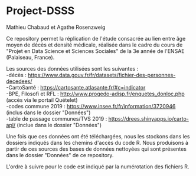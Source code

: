 # Project-DSSS

Mathieu Chabaud et Agathe Rosenzweig

Ce repository permet la réplication de l'étude consacrée au lien entre âge moyen de décès et densité médicale, réalisée dans le cadre du cours de "Projet en Data Science et Sciences Sociales" de la 3e année de l'ENSAE (Palaiseau, France).

Les sources des données utilisées sont les suivantes :
<br>-décès : https://www.data.gouv.fr/fr/datasets/fichier-des-personnes-decedees/
<br>-CartoSanté : https://cartosante.atlasante.fr/#c=indicator 
<br>-BPE, Filosofi et RFL : http://www.progedo-adisp.fr/enquetes_donloc.php (accès via le portail Quételet)
<br>-codes commune 2019 : https://www.insee.fr/fr/information/3720946 (inclus dans le dossier "Données")
<br>-table de passage communes/TVS 2019 : https://drees.shinyapps.io/carto-apl/ (inclue dans le dossier "Données")

Une fois que ces données ont été téléchargées, nous les stockons dans les dossiers indiqués dans les chemins d'accès du code R. Nous produisons à partir de ces sources des bases de données nettoyées qui sont présentes dans le dossier "Données" de ce repository.

L'ordre à suivre pour le code est indiqué par la numérotation des fichiers R.
